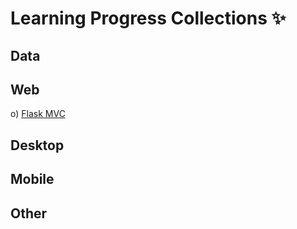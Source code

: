 # Learning Progress Collections ✨

## Data

## Web
o) [Flask MVC](https://github.com/Pra5etya/flask_mvc.git)

## Desktop

## Mobile

## Other
